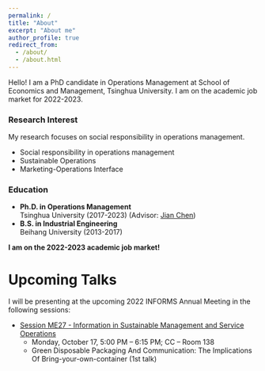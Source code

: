 ```yaml
---
permalink: /
title: "About"
excerpt: "About me"
author_profile: true
redirect_from: 
  - /about/
  - /about.html
---
```


Hello! I am a PhD candidate in Operations Management at School of Economics and Management, Tsinghua University.  I am on the academic job market for 2022-2023.

### Research Interest
 My research focuses on social responsibility in operations management.  
   
* Social responsibility in operations management
* Sustainable Operations
* Marketing-Operations Interface

### Education

* **Ph.D. in Operations Management**   
Tsinghua University (2017-2023) (Advisor: [Jian Chen](https://www.sem.tsinghua.edu.cn/en/info/1219/7004.htm))  
* **B.S. in Industrial Engineering**   
Beihang University (2013-2017)


**I am on the 2022-2023 academic job market!**

# Upcoming Talks
I will be presenting at the upcoming 2022 INFORMS Annual Meeting in the following sessions: 
- [Session ME27 - Information in Sustainable Management and Service Operations](https://www.abstractsonline.com/pp8/?__hstc=194041586.eefabc382090b9c735644ec4897f79ea.1659237861530.1663804433769.1663873165390.114&__hssc=194041586.1.1663873165390&__hsfp=653027803&hsCtaTracking=025ee829-9db5-4f89-95dc-637573ec15db%7Cea016d7d-8b17-4156-8c3b-c1c801f2ba1f#!/10693/session/335) 
  - Monday, October 17, 5:00 PM – 6:15 PM; CC – Room 138 
  - Green Disposable Packaging And Communication: The Implications Of Bring-your-own-container (1st talk)
